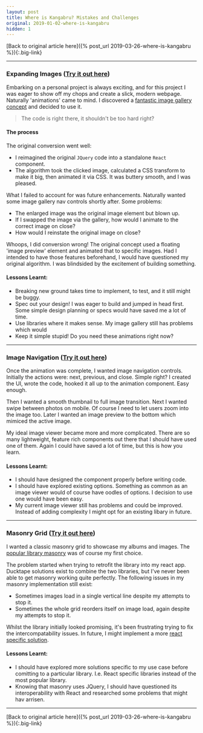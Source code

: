 ```yaml
---
layout: post
title: Where is Kangabru? Mistakes and Challenges
original: 2019-01-02-where-is-kangabru
hidden: 1
---
```


[Back to original article here]({% post_url 2019-03-26-where-is-kangabru %}){:.big-link}

---

### Expanding Images ([Try it out here](https://whereiskangabru.com/#/album/2019_costa_rica_central_coast))
Embarking on a personal project is always exciting, and for this project I was eager to show off my chops and create a slick, modern webpage. Naturally 'animations' came to mind. I discovered a [fantastic image gallery concept](https://tympanus.net/Development/ImageGridEffects/index3.html) and decided to use it.

<blockquote>
The code is right there, it shouldn't be too hard right?<br>
</blockquote>

#### The process
The original conversion went well:
- I reimagined the original `JQuery` code into a standalone `React` component.
- The algorithm took the clicked image, calculated a CSS transform to make it big, then animated it via CSS. It was buttery smooth, and I was pleased.

What I failed to account for was future enhancements. Naturally wanted some image gallery nav controls shortly after. Some problems:
- The enlarged image was the original image element but blown up.
- If I swapped the image via the gallery, how would I animate to the correct image on close?
- How would I reinstate the original image on close?

Whoops, I did conversion wrong! The original concept used a floating 'image preview' element and animated that to specific images. Had I intended to have those features beforehand, I would have questioned my original algorithm. I was blindsided by the excitement of building something.

#### Lessons Learnt:
- Breaking new ground takes time to implement, to test, and it still might be buggy.
- Spec out your design! I was eager to build and jumped in head first. Some simple design planning or specs would have saved me a lot of time.
- Use libraries where it makes sense. My image gallery still has problems which would
- Keep it simple stupid! Do you need these animations right now?

---

### Image Navigation ([Try it out here](https://whereiskangabru.com/#/album/2017_colombia_north_colombia/012.jpg))

Once the animation was complete, I wanted image navigation controls. Initially the actions were: next, previous, and close. Simple right? I created the UI, wrote the code, hooked it all up to the animation component. Easy enough.

Then I wanted a smooth thumbnail to full image transition. Next I wanted swipe between photos on mobile. Of course I need to let users zoom into the image too. Later I wanted an image preview to the bottom which mimiced the active image.

My ideal image viewer became more and more complicated. There are so many lightweight, feature rich components out there that I should have used one of them. Again I could have saved a lot of time, but this is how you learn.

#### Lessons Learnt:
- I should have designed the component properly before writing code.
- I should have explored existing options. Something as common as an image viewer would of course have oodles of options. I decision to use one would have been easy.
- My current image viewer still has problems and could be improved. Instead of adding complexity I might opt for an existing libary in future.

---

### Masonry Grid ([Try it out here](https://whereiskangabru.com/albums))

I wanted a classic masonry grid to showcase my albums and images. The [popular library masonry](https://masonry.desandro.com/) was of course my first choice.

The problem started when trying to retrofit the library into my react app. Ducktape solutions exist to combine the two libraries, but I've never been able to get masonry working quite perfectly. The following issues in my masonry implementation still exist:
- Sometimes images load in a single vertical line despite my attempts to stop it.
- Sometimes the whole grid reorders itself on image load, again despite my attempts to stop it.

Whilst the library initially looked promising, it's been frustrating trying to fix the intercompatability issues. In future, I might implement a more [react specific solution](https://codesandbox.io/embed/26mjowzpr).

#### Lessons Learnt:
- I should have explored more solutions specific to my use case before comitting to a particular library. I.e. React specific libraries instead of the most popular library.
- Knowing that masonry uses JQuery, I should have questioned its interoperability with React and researched some problems that might hav arrisen.

---

[Back to original article here]({% post_url 2019-03-26-where-is-kangabru %}){:.big-link}
